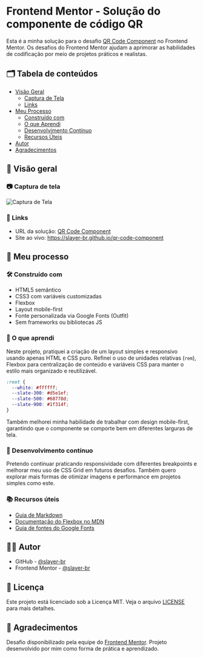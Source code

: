 # Frontend Mentor - Solução do componente de código QR

Esta é a minha solução para o desafio <a href="https://www.frontendmentor.io/challenges/qr-code-component-iux_sIO_H" target="_blank" rel="noopener noreferrer">QR Code Component</a> no Frontend Mentor. Os desafios do Frontend Mentor ajudam a aprimorar as habilidades de codificação por meio de projetos práticos e realistas.

## 🗂 Tabela de conteúdos

- [Visão Geral](#-visão-geral)
  - [Captura de Tela](#-captura-de-tela)
  - [Links](#-links)
- [Meu Processo](#-meu-processo)
  - [Construído com](#-construído-com)
  - [O que Aprendi](#-o-que-aprendi)
  - [Desenvolvimento Contínuo](#-desenvolvimento-contínuo)
  - [Recursos Úteis](#-recursos-úteis)
- [Autor](#-autor)
- [Agradecimentos](#-agradecimentos)

## 📌 Visão geral

### 📷 Captura de tela

![Captura de Tela](./screenshot.jpg)

### 🔗 Links

- URL da solução: <a href="https://github.com/slayer-br/qr-code-component" target="_blank" rel="noopener noreferrer">QR Code Component</a>
- Site ao vivo: <a href="https://slayer-br.github.io/qr-code-component" target="_blank" rel="noopener noreferrer">https://slayer-br.github.io/qr-code-component</a>

## 🚀 Meu processo

### 🛠 Construído com

- HTML5 semântico
- CSS3 com variáveis customizadas
- Flexbox
- Layout mobile-first
- Fonte personalizada via Google Fonts (Outfit)
- Sem frameworks ou bibliotecas JS

### 🧠 O que aprendi

Neste projeto, pratiquei a criação de um layout simples e responsivo usando apenas HTML e CSS puro. Refinei o uso de unidades relativas (`rem`), Flexbox para centralização de conteúdo e variáveis CSS para manter o estilo mais organizado e reutilizável.

```css
:root {
  --white: #ffffff;
  --slate-300: #d5e1ef;
  --slate-500: #68778d;
  --slate-900: #1f314f;
}
```

Também melhorei minha habilidade de trabalhar com design mobile-first, garantindo que o componente se comporte bem em diferentes larguras de tela.

### 🔄 Desenvolvimento contínuo

Pretendo continuar praticando responsividade com diferentes breakpoints e melhorar meu uso de CSS Grid em futuros desafios. Também quero explorar mais formas de otimizar imagens e performance em projetos simples como este.

### 📚 Recursos úteis

- <a href="https://www.markdownguide.org/" target="_blank" rel="noopener noreferrer">Guia de Markdown</a>
- <a href="https://developer.mozilla.org/pt-BR/docs/Web/CSS/CSS_flexible_box_layout/Basic_Concepts_of_Flexbox" target="_blank" rel="noopener noreferrer">Documentação do Flexbox no MDN</a>
- <a href="https://fonts.google.com/" target="_blank" rel="noopener noreferrer">Guia de fontes do Google Fonts</a>

## 👨‍💻 Autor

- GitHub - <a href="https://github.com/slayer-br" target="_blank" rel="noopener noreferrer">@slayer-br</a>
- Frontend Mentor - <a href="https://www.frontendmentor.io/profile/slayer-br" target="_blank" rel="noopener noreferrer">@slayer-br</a>

## 🧾 Licença

Este projeto está licenciado sob a Licença MIT. Veja o arquivo [LICENSE](./LICENSE) para mais detalhes.

## 🙌 Agradecimentos

Desafio disponibilizado pela equipe do <a href="https://www.frontendmentor.io/" target="_blank" rel="noopener noreferrer">Frontend Mentor</a>. Projeto desenvolvido por mim como forma de prática e aprendizado.